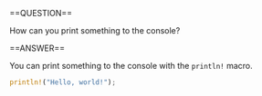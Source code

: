 ==QUESTION==

How can you print something to the console?

==ANSWER==

You can print something to the console with the `println!` macro.

```rust
println!("Hello, world!");
```
